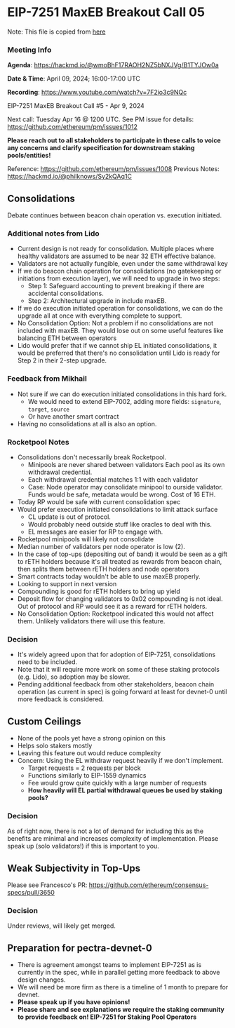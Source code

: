 # EIP-7251 MaxEB Breakout Call 05 

Note: This file is copied from [here](https://hackmd.io/@philknows/S1JbLXmlA)

### Meeting Info

**Agenda**: https://hackmd.io/@wmoBhF17RAOH2NZ5bNXJVg/B1TYJOw0a

**Date & Time**: April 09, 2024; 16:00-17:00 UTC

**Recording**: https://www.youtube.com/watch?v=7F2io3c9NQc

EIP-7251 MaxEB Breakout Call #5 - Apr 9, 2024

Next call: Tuesday Apr 16 @ 1200 UTC.
See PM issue for details: https://github.com/ethereum/pm/issues/1012

**Please reach out to all stakeholders to participate in these calls to voice any concerns and clarify specification for downstream staking pools/entities!**

Reference: https://github.com/ethereum/pm/issues/1008
Previous Notes: https://hackmd.io/@philknows/Sy2kQAq1C

## Consolidations
Debate continues between beacon chain operation vs. execution initiated.

### Additional notes from Lido

- Current design is not ready for consolidation. Multiple places where healthy validators are assumed to be near 32 ETH effective balance.
- Validators are not actually fungible, even under the same withdrawal key
- If we do beacon chain operation for consolidations (no gatekeeping or initiations from execution layer), we will need to upgrade in two steps:
  - Step 1: Safeguard accounting to prevent breaking if there are accidental consolidations.
  - Step 2: Architectural upgrade in include maxEB.
- If we do execution initiated operation for consolidations, we can do the upgrade all at once with everything complete to support.
- No Consolidation Option: Not a problem if no consolidations are not included with maxEB. They would lose out on some useful features like balancing ETH between operators
- Lido would prefer that if we cannot ship EL initiated consolidations, it would be preferred that there's no consolidation until Lido is ready for Step 2 in their 2-step upgrade.

### Feedback from Mikhail

- Not sure if we can do execution initiated consolidations in this hard fork.
  - We would need to extend EIP-7002, adding more fields: `signature`, `target`, `source`
  - Or have another smart contract
- Having no consolidations at all is also an option.


### Rocketpool Notes

- Consolidations don't necessarily break Rocketpool.
  - Minipools are never shared between validators Each pool as its own withdrawal credential.
  - Each withdrawal credential matches 1:1 with each validator
  - Case: Node operator may consolidate minipool to ourside validator. Funds would be safe, metadata would be wrong. Cost of 16 ETH.
- Today RP would be safe with current consolidation spec
- Would prefer execution initiated consolidations to limit attack surface
  - CL update is out of protocol.
  - Would probably need outside stuff like oracles to deal with this.
  - EL messages are easier for RP to engage with.
- Rocketpool minipools will likely not consolidate
- Median number of validators per node operator is low (2).
- In the case of top-ups (depositing out of band) it would be seen as a gift to rETH holders because it's all treated as rewards from beacon chain, then splits them between rETH holders and node operators
- Smart contracts today wouldn't be able to use maxEB properly.
- Looking to support in next version
- Compounding is good for rETH holders to bring up yield
- Deposit flow for changing validators to 0x02 compounding is not ideal. Out of protocol and RP would see it as a reward for rETH holders.
- No Consolidation Option: Rocketpool indicated this would not affect them. Unlikely validators there will use this feature.


### Decision

- It's widely agreed upon that for adoption of EIP-7251, consolidations need to be included.
- Note that it will require more work on some of these staking protocols (e.g. Lido), so adoption may be slower.
- Pending additional feedback from other stakeholders, beacon chain operation (as current in spec) is going forward at least for devnet-0 until more feedback is considered.


## Custom Ceilings
- None of the pools yet have a strong opinion on this
- Helps solo stakers mostly
- Leaving this feature out would reduce complexity
- Concern: Using the EL withdraw request heavily if we don't implement.
  - Target requests = 2 requests per block
  - Functions similarly to EIP-1559 dynamics
  - Fee would grow quite quickly with a large number of requests
  - **How heavily will EL partial withdrawal queues be used by staking pools?**


### Decision
As of right now, there is not a lot of demand for including this as the benefits are minimal and increases complexity of implementation. Please speak up (solo validators!) if this is important to you.

## Weak Subjectivity in Top-Ups
Please see Francesco's PR: https://github.com/ethereum/consensus-specs/pull/3650

### Decision
Under reviews, will likely get merged.

## Preparation for pectra-devnet-0

- There is agreement amongst teams to implement EIP-7251 as is currently in the spec, while in parallel getting more feedback to above design changes.
- We will need be more firm as there is a timeline of 1 month to prepare for devnet.
- **Please speak up if you have opinions!**
- **Please share and see explanations we require the staking community to provide feedback on! EIP-7251 for Staking Pool Operators**
